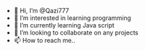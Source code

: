 - 👋 Hi, I’m @Qazi777
- 👀 I’m interested in learning programming 
- 🌱 I’m currently learning Java script 
- 💞️ I’m looking to collaborate on any projects 
- 📫 How to reach me..

<!---
Qazi777/Qazi777 is a ✨ special ✨ repository because its `README.md` (this file) appears on your GitHub profile.
You can click the Preview link to take a look at your changes.
--->
